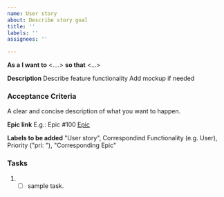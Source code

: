 ```yaml
---
name: User story
about: Describe story goal
title: ''
labels: ''
assignees: ''

---
```


**As a** <role> **I want to** <....> **so that** <...>

**Description**
Describe feature functionality
Add mockup if needed

### Acceptance Criteria
A clear and concise description of what you want to happen.

**Epic link**
E.g.: Epic #100 [Epic](https://github.com/ita-social-projects/OoS-Frontend/labels/100)

**Labels to be added**
"User story", Correspondind Functionality (e.g. User), Priority ("pri: "), "Corresponding Epic"

### Tasks 
1. - [ ] sample task.

